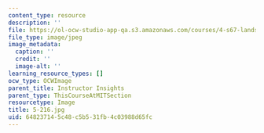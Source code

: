 ```yaml
---
content_type: resource
description: ''
file: https://ol-ocw-studio-app-qa.s3.amazonaws.com/courses/4-s67-landscape-experience-seminar-in-land-art-fall-2016/648237145c48c5b531fb4c03988d65fc_5-216.jpg
file_type: image/jpeg
image_metadata:
  caption: ''
  credit: ''
  image-alt: ''
learning_resource_types: []
ocw_type: OCWImage
parent_title: Instructor Insights
parent_type: ThisCourseAtMITSection
resourcetype: Image
title: 5-216.jpg
uid: 64823714-5c48-c5b5-31fb-4c03988d65fc
---
```

